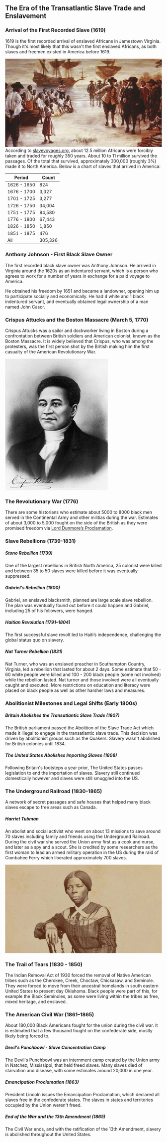 ## The Era of the Transatlantic Slave Trade and Enslavement

### Arrival of the First Recorded Slave (1619)
1619 is the first recorded arrival of enslaved Africans in Jamestown Virginia.  Though it's most likely that this wasn't the first enslaved Africans, as both slaves and freemen existed in America before 1619.

![Jamestown Slaves](https://raw.githubusercontent.com/Chukobyte/black-history/main/assets/images/jamestown_slaves.png)
According to [slavevoyages.org](https://www.slavevoyages.org/), about 12.5 million Africans were forcibly taken and traded for roughly 350 years.  About 10 to 11 million survived the passages.  Of the total that survived, approximately 300,000 (roughly 3%) made it to North America.  Below is a chart of slaves that arrived in America:

|    Period   |  Count  |
| ----------- | ------- |
| 1626 - 1650 | 824     |
| 1676 - 1700 | 3,327   |
| 1701 - 1725 | 3,277   |
| 1726 - 1750 | 34,004  |
| 1751 - 1775 | 84,580  |
| 1776 - 1800 | 67,443  |
| 1826 - 1850 | 1,850   |
| 1851 - 1875 | 476     |
| All         | 305,326 |


### Anthony Johnson - First Black Slave Owner
The first recorded black slave owner was Anthony Johnson.  He arrived in Virginia around the 1620s as an indentured servant, which is a person who agrees to work for a number of years in exchange for a paid voyage to America.

He obtained his freedom by 1651 and became a landowner, opening him up to participate socially and economically.  He had 4 white and 1 black indentured servant, and eventually obtained legal ownership of a man named John Casor.

### Crispus Attucks and the Boston Massacre (March 5, 1770)
Crispus Attucks was a sailor and dockworker living in Boston during a confrontation between British soldiers and American colonist, known as the Boston Massacre.  It is widely believed that Crispus, who was among the protesters, was the first person shot by the British making him the first casualty of the American Revolutionary War.

![Crispus Attucks](https://raw.githubusercontent.com/Chukobyte/black-history/main/assets/images/crispus_attucks3.png)

### The Revolutionary War (1776)
There are some historians who estimate about 5000 to 8000 black men served in the Continental Army and other militias during the war.  Estimates of about 3,000 to 5,000 fought on the side of the British as they were promised freedom via [Lord Dunmore’s Proclamation](https://en.wikipedia.org/wiki/Dunmore%27s_Proclamation).

### Slave Rebellions (1739-1831)

##### Stono Rebellion (1739)
One of the largest rebellions in British North America, 25 colonist were killed and between 35 to 50 slaves were killed before it was eventually suppressed.

##### Gabriel's Rebellion (1800)
Gabriel, an enslaved blacksmith, planned are large scale slave rebellion.  The plan was eventually found out before it could happen and Gabriel, including 25 of his followers, were hanged.

##### Haitian Revolution (1791–1804)
The first successful slave revolt led to Haiti’s independence, challenging the global status quo on slavery.

##### Nat Turner Rebellion (1831)
Nat Turner, who was an enslaved preacher in Southampton Country, Virginia, led a rebellion that lasted for about 2 days.  Some estimate that 50 - 60 white people were killed and 100 - 200 black people (some not involved) while the rebellion lasted.  Nat turner and those involved were all eventually caught and executed.  More restrictions on education and literacy were placed on black people as well as other harsher laws and measures.

### Abolitionist Milestones and Legal Shifts (Early 1800s)

##### Britain Abolishes the Transatlantic Slave Trade (1807)
The British parliament passed the Abolition of the Slave Trade Act which made it illegal to engage in the transatlantic slave trade.  This decision was driven by abolitionist groups such as the Quakers.  Slavery wasn't abolished for British colonies until 1834.

##### The United States Abolishes Importing Slaves (1808)
Following Britain's footsteps a year prior, The United States passes legislation to end the importation of slaves.  Slavery still continued domestically however and slaves were still smuggled into the US.

### The Underground Railroad (1830-1865)
A network of secret passages and safe houses that helped many black slaves escape to free areas such as Canada.

##### Harriet Tubman
An abolist and social activist who went on about 13 missions to save around 70 slaves including family and friends using the Underground Railroad.  During the civil war she served the Union army first as a cook and nurse, and later as a spy and a scout.  She is credited by some researchers as the first woman to lead an armed military operation in the US during the raid of Combahee Ferry which liberated approximately 700 slaves.

![Harriet Tubman](https://raw.githubusercontent.com/Chukobyte/black-history/main/assets/images/harriet_tubman2.png)

### The Trail of Tears (1830 - 1850)
The Indian Removal Act of 1930 forced the removal of Native American tribes such as the Cherokee, Creek, Choctaw, Chickasaw, and Seminole.  They were forced to move from their ancestral homelands in south eastern United States to present day Oklahoma.  Black people were part of this, for example the Black Seminoles, as some were living within the tribes as free, mixed heritage, and enslaved.

### The American Civil War (1861–1865)
About 180,000 Black Americans fought for the union during the civil war.  It is estimated that a few thousand fought on the confederate side, mostly likely being forced to.

##### Devil's Punchbowl - Slave Concentration Camp
The Devil's Punchbowl was an internment camp created by the Union army in Natchez, Mississippi, that held freed slaves.  Many slaves died of starvation and disease, with some estimates around 20,000 in one year.

##### Emancipation Proclamation (1863)
President Lincoln issues the Emancipation Proclamation, which declared all slaves free in the confederate states.  The slaves in states and territories occupied by the Union weren't freed.

##### End of the War and the 13th Amendment (1865)
The Civil War ends, and with the ratification of the 13th Amendment, slavery is abolished throughout the United States.
